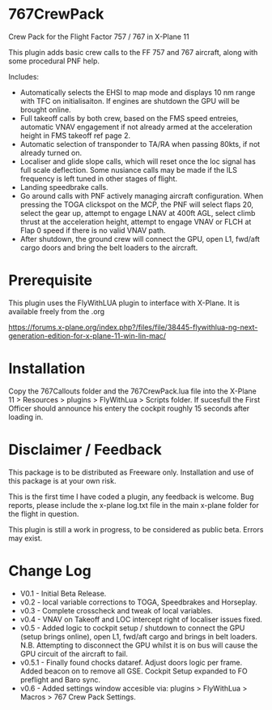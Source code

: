 # 767CrewPack
Crew Pack for the Flight Factor 757 / 767 in X-Plane 11

This plugin adds basic crew calls to the FF 757 and 767 aircraft, along with some procedural PNF help.

Includes:
* Automatically selects the EHSI to map mode and displays 10 nm range with TFC on initialisaiton. If engines are shutdown the GPU will be brought online.
* Full takeoff calls by both crew, based on the FMS speed entreies, automatic VNAV engagement if not already armed at the acceleration height in FMS takeoff ref page 2.
* Automatic selection of transponder to TA/RA when passing 80kts, if not already turned on.
* Localiser and glide slope calls, which will reset once the loc signal has full scale deflection. Some nusiance calls may be made if the ILS frequency is left tuned in other stages of flight.
* Landing speedbrake calls.
* Go around calls with PNF actively managing aircraft configuration. When pressing the TOGA clickspot on the MCP, the PNF will select flaps 20, select the gear up,   attempt to engage LNAV at 400ft AGL, select climb thrust at the acceleration height, attempt to engage VNAV or FLCH at Flap 0 speed if there is no valid VNAV path.
* After shutdown, the ground crew will connect the GPU, open L1, fwd/aft cargo doors and bring the belt loaders to the aircraft.

Prerequisite
============
This plugin uses the FlyWithLUA plugin to interface with X-Plane.
It is available freely from the .org 

https://forums.x-plane.org/index.php?/files/file/38445-flywithlua-ng-next-generation-edition-for-x-plane-11-win-lin-mac/

Installation
============

Copy the 767Callouts folder and the 767CrewPack.lua file into the X-Plane 11 > Resources > plugins > FlyWithLua > Scripts folder.
If sucesfull the First Officer should announce his entery the cockpit roughly 15 seconds after loading in.


Disclaimer / Feedback
=====================

This package is to be distributed as Freeware only.
Installation and use of this package is at your own risk. 

This is the first time I have coded a plugin, any feedback is welcome.
Bug reports, please include the x-plane log.txt file in the main x-plane folder for the flight in question. 

This plugin is still a work in progress, to be considered as public beta. Errors may exist.




Change Log
==========
* V0.1 - Initial Beta Release.
* v0.2 - local variable corrections to TOGA, Speedbrakes and Horseplay.
* v0.3 - Complete crosscheck and tweak of local variables.
* v0.4 - VNAV on Takeoff and LOC intercept right of localiser issues fixed.
* v0.5 - Added logic to cockpit setup / shutdown to connect the GPU (setup brings online), open L1, fwd/aft cargo and brings in belt loaders.
            N.B. Attempting to disconnect the GPU whilst it is on bus will cause the GPU circuit of the aircraft to fail.
* v0.5.1 - Finally found chocks dataref. Adjust doors logic per frame. Added beacon on to remove all GSE. Cockpit Setup expanded to FO preflight and  Baro sync.
* v0.6 - Added settings window accesible via: plugins > FlyWithLua > Macros > 767 Crew Pack Settings.
